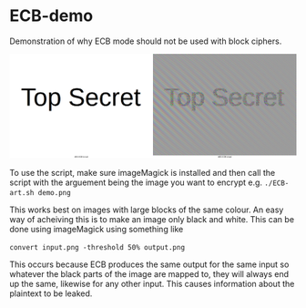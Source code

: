 # ECB-demo
Demonstration of why ECB mode should not be used with block ciphers. 

![demo](https://raw.githubusercontent.com/tblah/ECB-demo/master/out.png)

To use the script, make sure imageMagick is installed and then call the script with the arguement being the image you want to encrypt e.g.
``
./ECB-art.sh demo.png
``

This works best on images with large blocks of the same colour. An easy way of acheiving this is to make an image only black and white. This can be done using imageMagick using something like

``
convert input.png -threshold 50% output.png
``

This occurs because ECB produces the same output for the same input so whatever the black parts of the image are mapped to, they will always end up the same, likewise for any other input. This causes information about the plaintext to be leaked.

